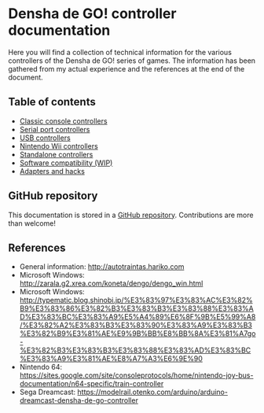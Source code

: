 # Densha de GO! controller documentation

Here you will find a collection of technical information for the various controllers of the Densha de GO! series of games. The information has been gathered from my actual experience and the references at the end of the document.

## Table of contents

- [Classic console controllers](classic/README.md)
- [Serial port controllers](serial/README.md)
- [USB controllers](usb/README.md)
- [Nintendo Wii controllers](wii/README.md)
- [Standalone controllers](standalone/README.md)
- [Software compatibility (WIP)](compatibility/README.md)
- [Adapters and hacks](adapters/README.md)

## GitHub repository

This documentation is stored in a [GitHub repository](https://github.com/MarcRiera/ddgo-controller-docs). Contributions are more than welcome!

## References

- General information: <http://autotraintas.hariko.com>
- Microsoft Windows: <http://zarala.g2.xrea.com/koneta/dengo/dengo_win.html>
- Microsoft Windows: <http://typematic.blog.shinobi.jp/%E3%83%97%E3%83%AC%E3%82%B9%E3%83%86%E3%82%B3%E3%83%B3%E3%83%88%E3%83%AD%E3%83%BC%E3%83%A9%E5%A4%89%E6%8F%9B%E5%99%A8/%E3%82%A2%E3%83%B3%E3%83%90%E3%83%A9%E3%83%B3%E3%82%B9%E3%81%AE%E9%9B%BB%E8%BB%8A%E3%81%A7go-%E3%82%B3%E3%83%B3%E3%83%88%E3%83%AD%E3%83%BC%E3%83%A9%E3%81%AE%E8%A7%A3%E6%9E%90>
- Nintendo 64: <https://sites.google.com/site/consoleprotocols/home/nintendo-joy-bus-documentation/n64-specific/train-controller>
- Sega Dreamcast: <https://modelrail.otenko.com/arduino/arduino-dreamcast-densha-de-go-controller>
